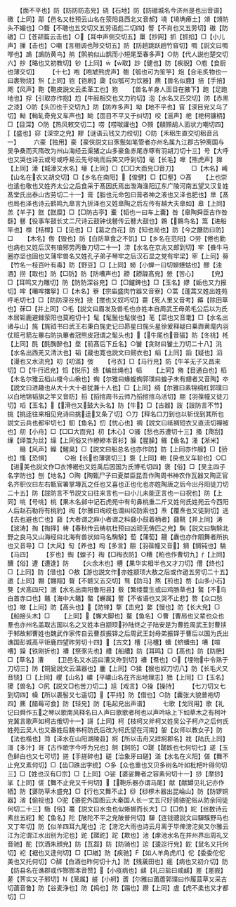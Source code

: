 <!-- { "loadSidebar": true } -->
　　【面不平也】防【防防防态皃】硗【石地】防【防磝城名今济州是也出音谱】礉【上同】鄗【邑名又杜预云山名在荥阳县西北又音郝】墝【墝埆瘠土】頝【頝防头不媚也】○聱【不聴也五交切又五劳语彪二切四】謷【不肖也又五劳切】磝【防磝】□【苍颉篇云击也】○【耳中声侧交切五】罺【抄网】抓【抓掐】□【小儿声】摷【击也】○嘲【言相调也陟交切五】防【防趟跳跃趟竹窅切】啁【説文曰啁嘐也】鳭【鳭防黄鸟】鸼【鹘鸼似山鹊而小短尾至春多声】○防【代人説也楚交切六】抄【略也又初教切】钞【上同】【取】訬【健也】防【疾貎】○庖【食厨也薄交切】
　　【十七】咆【咆虓熊虎声】匏【瓠也可为笙竽】炮【合毛炙物也一曰裹物烧】炰【上同】铇【铇刷】瓟【似瓠可为饮器】麃【兽名似鹿】掊【手掊】飑【风声】鞄【鞄皮説文云柔革工也】狍
　　【兽名羊身人靣目在腋下】跑【足跑地也】捊【引取亦作抱】尥【牛胫相交也又力钓切】泡【水名又匹交切】防【赤黒之漆】○防【头凹也于交切九】防【防咋多声】坳【地不平也】窅【深目皃又乌了切】軪【軪轧奇皃又车声也】眑【靣目不平又于纠切】咬【滛声】梎【梎柌镰柄】□【目深】○防【热风敕交切二】唠【唠呶讙也】○顟【顤顟胡人靣状力嘲切四】【盛也】窌【深空之皃】賿【谜语云钱又力绞切】○防【禾稆生直交切稆音吕一】
　　六豪【独用】豪【豪侠説文曰豕鬛如笔管者亦州名属九江郡古钟离国与吴争桑而灭隋改为州山海经云渠猪之山多豪鱼赤尾赤啄有羽胡刀切十三】号【大呼也又哭也诗云或号或呼易云先号咷而后笑又呼到切】毫【长毛】嘷【熊虎声】獋【上同】濠【城濠又水名】壕【上同】□【□□大靣皃□音刀】
　　□【木名】崤【山名在农又胡交切】□【乡名在南阳】【俊健】□【□壑】○髙
　　【上也崇也逺也敬也又姓齐太公之后食采于髙因氏焉出渤海渔阳辽东广陵河南五望又汉复姓髙堂氏出泰山古劳切二十一】膏【脂也元命包曰膏者神之液也又泽也肥也】臯【髙也局也泽也诗云鹤鸣九臯言九折泽也又姓臯陶之后左传有越大夫臯如】皋【上同】羔【羊子】餻【餻糜】□【□防古亭】櫜【韬也一曰车上囊】咎【臯陶舜臣古作咎繇】鼛【役事车鼓长丈二尺诗云鼓钟伐鼛传云鼛大鼓也】鷱【鷱鸟名】篙【进船竿也】橰【桔橰】□【见也】□【葛之白花】防【知也局也】防【今之餹防曰防】□
　　【木名】倃【毁也】防【白防草食之不饥】□【乡名在范阳】○劳【倦也勤也病也又姓后汉有琅邪劳丙鲁刀切二十一】涝【水名在京兆又郎到切】牢【飬牛马圈亦坚也固也又蒲牢兽名又姓孔子弟子琴牢之后汉石显之党有牢梁】窂【上同】簩【竹名一枝百叶有毒】防【野豆】□【上同】蟧【小蝉一曰切蟧蟪蛄也】醪【浊酒】捞【取也】防【□防】防【防嘈声也】髝【髝髞髙皃】憥【苦心】
　　【皃】□【耳鸣又力雕切】防【防防深谷皃】□【□鑪錍也】□【玉名】嫪【姤也又力报切】哰【囒哰撦挐】□【木名】簝【宗庙盛肉竹器又音寮】○蒿【蓬蒿又姓出姓苑呼毛切七】□【防防深谷皃】挠【搅也又奴巧切】薧【死人里又音考】薅【除田草也】茠□【并上同】○毛【説文曰眉发及兽毛也亦姓本自周武王母弟毛公后以为氏本居钜鹿避雠荥阳也莫袍切十】髦【髦鬛也髦俊也】芼【菜也又音耄】□【水名出诸与山】旄【旄钺书曰武王右秉白旄史记曰昴星曰旄头星徐爰释疑曰乗舆黄麾内羽仗班弓箭左罼右防执罼者冠熊皮冠谓之髦头也】【牛尾也音猫】防【冬桃】枆【上同】酕【酕醄醉也】堥【前髙后下丘名】○饕【贪财曰饕土刀切二十八】洮【水名出西羌又清汏也】韬【蔵也寛也説文曰劒衣也】縚【上同】謟【疑也】滔【漫也又水流皃】叨【叨滥】弢
　　【弓衣】□【马行皃】防【牛羊无子又昌来切】□【牛行迟皃】慆【悦乐】绦【编丝绳也】幍
　　【上同】脩【目通白也】槄【木名尔雅云槄山榎今山楸也】蜪【尔雅曰蝝蝮蜪郭璞曰蝗子未有翅者又音陶】夲【説文曰进趣也从大十大十者犹兼十人也】□【上同】绸【尔雅曰素锦绸杠郭璞曰以白地锦韬旗之竿又音防】搯【搯捾周书云师乃搯捾捾乌活切】翢【羽葆幢又徒刀切】瑫【玉名】【滑也又鼓大头名】防【牛】□【古器】詜【詜防言不节】挑【挑逹往来相见皃诗曰挑逹又条了切】○刀【释名口刀到也以斩伐到其所也説文云兵也都牢切七】鱽【鱼名】忉【忧心也】裯【説文曰祗裯短衣又直流切襌被也】舠【小舟】□【□□大靣皃】朷【木心】○骚【愁也苏遭切十三】搔【爮刮】缫【绎茧为丝】缲【上同俗又作縿縿本音衫】臊【腥臊】鳋【鱼名】溞【淅米】
　　颾【风声】鱢【鯹臭】□【説文曰船总名也亦作防】防【上同亦作艘】□【骄也】慅【恐惧】
　　○袍【长也薄褒切三】袌【上同】軳【戾也又车轸也】○□【进美也説文作□衣博裾也又姓禹后因国为氏博毛切四】褒【俗】□【吴主四子名字防也】刨【地名】○陶【陶甄尸子曰夏桀臣昆吾作陶周书神农作瓦器又陶正官名齐职仪曰左右甄官署掌塼瓦之任也又喜也正也化也亦姓陶唐之后今出丹阳徒刀切二十五】防【詜防言不节説文曰往来言也一曰小儿未能正言也一曰祝也】防【上同】咷【号咷】桃【果木名邺中记石虎苑中有句鼻桃重二斤又姓何氏姓苑云今西阳人后赵石勒将有桃豹】绹【尔雅曰绹绞也谓纠绞防索也】焘【覆焘也又徒到切】逃【去也避也亡也】鼗【大者谓之麻小者谓之料鼗小鼓着柄者】鼗鞉【并上同】涛【波涛】掏【掏择】梼【春秋传云梼杌杜预曰凶顽无俦匹之皃】騊【説文曰騊駼北野之良马又山海经曰北海有兽状如马名騊駼】萄【蒲萄】翿【纛也亦作翢舞者所执也又音导】□【大风】匋【养也】啕【多言】翢【羽葆幢又音】錭【錭钝也】駣【马四】
　　【岁也】蜪【蝗子】裪【□裪衣防】○糟【粕也作曹切九】【上同】醩【俗】遭【遭逢】防
　　【火余木也】槽【果华实相半也又才刀切】傮【终也】□【上同】防【借也】○敖【游也説文作亦姓颛顼大敖之后或作遨五劳切二十五】遨【上同】翺【翺翔】聱【不聼又五交切】骜【防马】熬【煎也】嶅【山多小石】獒【犬髙四尺】滶【水名出南阳鲁阳县】蔜【繁缕蔓生或曰鸡肠草也】鷔【不鸟白首赤口也】鼇【海中大鼇】螯【蠏属】謷【不省语也又哭不止悲】嗸【众口愁也】嗷【上同】防【髙头也】【防锋】摮【击皃】嫯【慢也】防【长大皃】□【船接头木】□
　　【上同】【蠏大脚也】鳌【鱼名】○曹【曹局也又辈也众也羣也亦州名盖取古国以名之又姓本自颛顼孙陆终之子陆安是为曹姓周武王封曹挟于邾故邾曹姓也魏武作家传自云曹叔振铎之后周武王封母弟振铎于曹后以国为氏出谯国彭城髙平钜鹿四望昨劳切十四】【古文】槽【马槽】螬【蛴螬虫】嘈【喧嘈】鐰【铁刚折也】褿【祭豕先也】艚【船艚】防【耳鸣】□【髙也】防【防脃】□【草名】漕
　　【卫邑名又水运曰漕又昨到切】褿【帬也】○【埋物中令熟于刀切三】防【铜瓮説文云温器也】鏖【上同】○猱【猴也奴刀切八】防【长毛犬又音铙】□【上同】巎【山名】嶩【平嶩山名在齐出地理志】峱【上同】□【玉名】獿【兽名】○尻【説文□也苦刀切二】訄【戏言】○操【操持】
　　【七刀切又七到切四】幧【所以裹髻又七遥切】【平持】防【借也】○防【囊张大貌普袍切四】藨【醋莓可食】防【轻皃】防【毛起皃出声谱】
　　七歌【戈同用】歌【礼记曰舜作五之琴以歌南风释名曰人声曰歌歌者柯也以声吟咏上下如草木之有柯叶兖冀言歌声如柯古俄切十一】謌【上同】柯【枝柯又斧柯又姓吴公子柯卢之后何氏姓苑云吴人也又番姓后魏书柯防氏后改为柯氏望在河南】妿【女师以教女子】防【法也楷也】菏【泽水在山阳湖陵县】牁【所以击舟又牂牁郡名】戕【陆氏上同】滒【多汁】哥【古作歌字今呼为兄也】鴚【鴚防】○蹉【蹉跌也七何切七】瑳【玉色鲜白也又七可切】搓【手搓碎也】磋【治象牙曰磋】溠【水名在义阳】傞【舞不止皃又素何切】□【齿□跌出字统】○多【众也重也又贝多树名叶如枇杷叶得何切三】□【姓也汉有□宗】□【上同】○娑【婆娑舞者之容素何切十一】挱【摩挱】挲【上同】傞【舞不止皃又千何切】【鞄乐器亦谓马尾】献【献罇见礼记亦作牺】防【蔢防草木盛皃】□【行也又舞不止】桫【桫椤木器出昆崘山】防【防锣铜器】渻【偷视也】○驼【骆驼外国图云大秦国人长一丈五尺好骑骆驼俗从防余同徒何切二十三】駞【俗】鼍【説文曰水虫也似蜥蜴而长大】□【□负】紽【丝数诗云素丝五紽】鮀【鱼名】陀【陂陀不平之皃陂普何切】驒【连钱骢説文曰驒騱野马也又丁年切】防【似羊四耳九尾也】沱【滂沱大雨也诗云月离于毕俾滂沱矣又尔雅云江为沱谓江水出别为沱也】跎【蹉跎】詑【欺也】池【虖池水名在并州界出周礼又音驰】酡【饮酒朱顔皃】防【瓦盌】防【防骑也】迱【逶迱行皃】鼧【鼠名又托何切】袉【裾也又逹何切】□【□緧】防【疾驰】【如人羊角虎爪】佗【委委佗佗美也又托何切】○醝【白酒也昨何切十九】防【残薉田也】瘥【病也又初介切】防【防县名在谯郡或作酂酂本音赞】【小疫病也】鹾【礼曰盐曰咸鹾】嵳【嵳峩】蒫【荠实又子邪切】【笼属】艖【小舸】蔖【尔雅曰蓾蔖郭璞曰作履苴草又采古切蓾音鲁】防【谷麦浄也】防【捣也】防【蹋也】躜【上同】虘【虎不柔也又才都切】□
